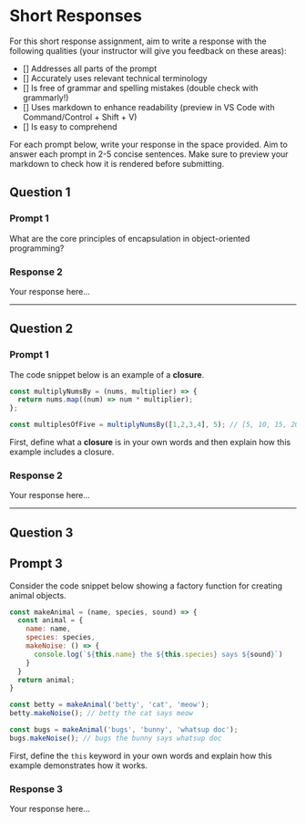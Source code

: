 # Short Responses

For this short response assignment, aim to write a response with the following qualities (your instructor will give you feedback on these areas):
- [] Addresses all parts of the prompt
- [] Accurately uses relevant technical terminology
- [] Is free of grammar and spelling mistakes (double check with grammarly!)
- [] Uses markdown to enhance readability (preview in VS Code with Command/Control + Shift + V)
- [] Is easy to comprehend

For each prompt below, write your response in the space provided. Aim to answer each prompt in 2-5 concise sentences. Make sure to preview your markdown to check how it is rendered before submitting.

## Question 1

### Prompt 1

What are the core principles of encapsulation in object-oriented programming?

### Response 2

Your response here...

---

## Question 2

### Prompt 1

The code snippet below is an example of a **closure**.

```js
const multiplyNumsBy = (nums, multiplier) => {
  return nums.map((num) => num * multiplier);
};

const multiplesOfFive = multiplyNumsBy([1,2,3,4], 5); // [5, 10, 15, 20]
```

First, define what a **closure** is in your own words and then explain how this example includes a closure.

### Response 2

Your response here...

---

## Question 3

## Prompt 3

Consider the code snippet below showing a factory function for creating animal objects.

```js
const makeAnimal = (name, species, sound) => {
  const animal = {
    name: name,
    species: species,
    makeNoise: () => {
      console.log(`${this.name} the ${this.species} says ${sound}`)
    }
  }
  return animal;
}

const betty = makeAnimal('betty', 'cat', 'meow');
betty.makeNoise(); // betty the cat says meow

const bugs = makeAnimal('bugs', 'bunny', 'whatsup doc');
bugs.makeNoise(); // bugs the bunny says whatsup doc
```

First, define the `this` keyword in your own words and explain how this example demonstrates how it works.

### Response 3

Your response here...
